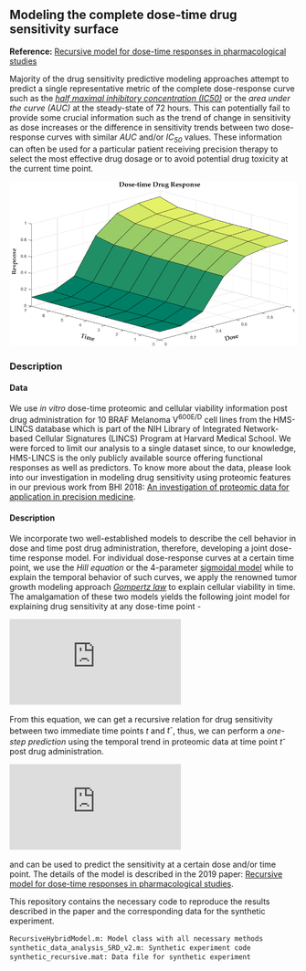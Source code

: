 ## Modeling the complete dose-time drug sensitivity surface

**Reference:** [Recursive model for dose-time responses in pharmacological studies](https://bmcbioinformatics.biomedcentral.com/articles/10.1186/s12859-019-2831-4)

Majority of the drug sensitivity predictive modeling approaches attempt to predict a single representative metric of the complete dose-response curve such as the *[half maximal inhibitory concentration (IC50)](https://en.wikipedia.org/wiki/IC50)* or the *area under the curve (AUC)* at the steady-state of 72 hours. This can potentially fail to provide some crucial information such as the trend of change in sensitivity as dose increases or the difference in sensitivity trends between two dose-response curves with similar *AUC* and/or *IC<sub>50</sub>* values. These information can often be used for a particular patient receiving precision therapy to select the most effective drug dosage or to avoid potential drug toxicity at the current time point. 

![Dose-time-sensitivity](https://github.com/dhruba018/Dose_time_Response_Recursive_Model/blob/master/3D_dose_time_resp_curve_example.png)

### Description

#### Data
We use *in vitro* dose-time proteomic and cellular viability information post drug administration for 10 BRAF Melanoma V<sup>600E/D</sup> cell lines from the HMS-LINCS database which is part of the NIH Library of Integrated Network-based Cellular Signatures (LINCS) Program at Harvard Medical School. We were forced to limit our analysis to a single dataset since, to our knowledge, HMS-LINCS is the only publicly available source offering functional responses as well as predictors. To know more about the data, please look into our investigation in modeling drug sensitivity using proteomic features in our previous work from BHI 2018: [An investigation of proteomic data for application in precision medicine](https://ieeexplore.ieee.org/abstract/document/8333447). 


#### Description
We incorporate two well-established models to describe the cell behavior in dose and time post drug administration, therefore, developing a joint dose-time response model. For individual dose-response curves at a certain time point, we use the *Hill equation* or the 4-parameter [sigmoidal model](https://en.wikipedia.org/wiki/Sigmoid_function) while to explain the temporal behavior of such curves, we apply the renowned tumor growth modeling approach *[Gompertz law](https://en.wikipedia.org/wiki/Gompertz%E2%80%93Makeham_law_of_mortality)* to explain cellular viability in time. The amalgamation of these two models yields the following joint model for explaining drug sensitivity at any dose-time point - 

![joint_eqn](https://latex.codecogs.com/gif.latex?y_%7Bt%2C%20d%2C%20i%7D%20%3D%20%5Cunderbrace%7B%5Cleft%5B%20a_%7B0%2C%20i%7D%20&plus;%20%5Cfrac%7Bb_%7B0%2C%20i%7D%20-%20a_%7B0%2C%20i%7D%7D%7B1%20&plus;%20%5Cleft%28%20%5Cdfrac%7Bc_%7B0%2C%20i%7D%7D%7Bd%7D%20%5Cright%29%5E%7B%5Ctheta_%7B0%2C%20i%7D%7D%7D%20%5Cright%5D%7D_%7B%5Cbf%20%5Ctext%7BSigmoidal%20Model%7D%7D%20%5Cunderbrace%7Be%5E%7B%5Cgamma_%7Bd%2C%20i%7D%20%5Cleft%28%201%20%5C%2C%20-%20%5C%2C%20e%5E%7B%5Calpha_%7Bd%2C%20i%7Dt%7D%20%5Cright%29%7D%7D_%7B%5Cbf%20%5Ctext%7BGompertz%20Model%7D%7D)

From this equation, we can get a recursive relation for drug sensitivity between two immediate time points *t* and *t<sup>-</sup>*, thus, we can perform a *one-step prediction* using the temporal trend in proteomic data at time point *t<sup>-</sup>* post drug administration. 

![recursive_eqn](https://latex.codecogs.com/gif.latex?y_%7Bt%2C%20d%2C%20i%7D%20%3D%20y_%7Bt%5E-%2C%20d%2C%20i%7D%20%5C%2C%20e%5E%7B%5Cgamma_%7Bd%2C%20i%7D%20%5Cleft%28%201%20%5C%2C%20-%20%5C%2C%20e%5E%7B%5Calpha_%7Bd%2C%20i%7D%7D%20%5Cright%29%7D)

and can be used to predict the sensitivity at a certain dose and/or time point. The details of the model is described in the 2019 paper: [Recursive model for dose-time responses in pharmacological studies](https://bmcbioinformatics.biomedcentral.com/articles/10.1186/s12859-019-2831-4). 

This repository contains the necessary code to reproduce the results described in the paper and the corresponding data for the synthetic experiment.  

    RecursiveHybridModel.m: Model class with all necessary methods  
    synthetic_data_analysis_SRD_v2.m: Synthetic experiment code
    synthetic_recursive.mat: Data file for synthetic experiment
